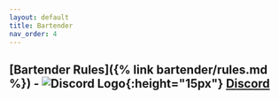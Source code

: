 ```yaml
---
layout: default
title: Bartender
nav_order: 4
---
```


## [Bartender Rules]({% link bartender/rules.md %}) - ![Discord Logo](https://assets-global.website-files.com/6257adef93867e50d84d30e2/636e0a69f118df70ad7828d4_icon_clyde_blurple_RGB.svg){:height="15px"} [Discord](https://discord.gg/hfDj2JdH)

